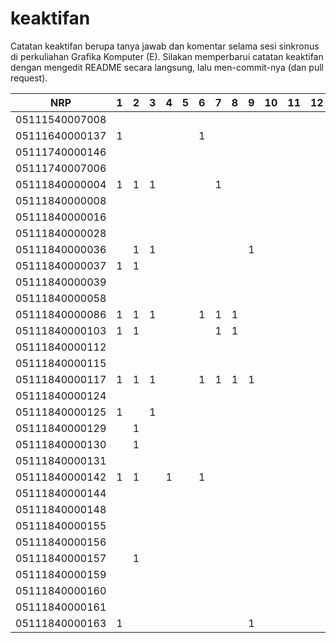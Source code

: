 # keaktifan
Catatan keaktifan berupa tanya jawab dan komentar selama sesi sinkronus di perkuliahan Grafika Komputer (E). Silakan memperbarui catatan keaktifan dengan mengedit README secara langsung, lalu men-commit-nya (dan pull request).

| NRP            | 1 | 2 | 3 | 4 | 5 | 6 | 7 | 8 | 9 | 10 | 11 | 12 | 13 | 14 | 15 | 16 |
|----------------|---|---|---|---|---|---|---|---|---|----|----|----|----|----|----|----|
| 05111540007008 |   |   |   |   |   |   |   |   |   |    |    |    |    |    |    |    |
| 05111640000137 | 1 |   |   |   |   | 1 |   |   |   |    |    |    |    |    |    |    |
| 05111740000146 |   |   |   |   |   |   |   |   |   |    |    |    |    |    |    |    |
| 05111740007006 |   |   |   |   |   |   |   |   |   |    |    |    |    |    |    |    |
| 05111840000004 | 1 | 1 | 1 |   |   |   | 1 |   |   |    |    |    |    |    |    |    |
| 05111840000008 |   |   |   |   |   |   |   |   |   |    |    |    |    |    |    |    |
| 05111840000016 |   |   |   |   |   |   |   |   |   |    |    |    |    |    |    |    |
| 05111840000028 |   |   |   |   |   |   |   |   |   |    |    |    |    |    |    |    |
| 05111840000036 |   | 1 | 1 |   |   |   |   |   | 1 |    |    |    |    |    |    |    |
| 05111840000037 | 1 | 1 |   |   |   |   |   |   |   |    |    |    |    |    |    |    |
| 05111840000039 |   |   |   |   |   |   |   |   |   |    |    |    |    |    |    |    |
| 05111840000058 |   |   |   |   |   |   |   |   |   |    |    |    |    |    |    |    |
| 05111840000086 | 1 | 1 | 1 |   |   | 1 | 1 | 1 |   |    |    |    |    |    |    |    |
| 05111840000103 | 1 | 1 |   |   |   |   | 1 | 1 |   |    |    |    |    |    |    |    |
| 05111840000112 |   |   |   |   |   |   |   |   |   |    |    |    |    |    |    |    |
| 05111840000115 |   |   |   |   |   |   |   |   |   |    |    |    |    |    |    |    |
| 05111840000117 | 1 | 1 | 1 |   |   | 1 | 1 | 1 | 1 |    |    |    |    |    |    |    |
| 05111840000124 |   |   |   |   |   |   |   |   |   |    |    |    |    |    |    |    |
| 05111840000125 | 1 |   | 1 |   |   |   |   |   |   |    |    |    |    |    |    |    |
| 05111840000129 |   | 1 |   |   |   |   |   |   |   |    |    |    |    |    |    |    |
| 05111840000130 |   | 1 |   |   |   |   |   |   |   |    |    |    |    |    |    |    |
| 05111840000131 |   |   |   |   |   |   |   |   |   |    |    |    |    |    |    |    |
| 05111840000142 | 1 | 1 |   | 1 |   | 1 |   |   |   |    |    |    |    |    |    |    |
| 05111840000144 |   |   |   |   |   |   |   |   |   |    |    |    |    |    |    |    |
| 05111840000148 |   |   |   |   |   |   |   |   |   |    |    |    |    |    |    |    |
| 05111840000155 |   |   |   |   |   |   |   |   |   |    |    |    |    |    |    |    |
| 05111840000156 |   |   |   |   |   |   |   |   |   |    |    |    |    |    |    |    |
| 05111840000157 |   | 1 |   |   |   |   |   |   |   |    |    |    |    |    |    |    |
| 05111840000159 |   |   |   |   |   |   |   |   |   |    |    |    |    |    |    |    |
| 05111840000160 |   |   |   |   |   |   |   |   |   |    |    |    |    |    |    |    |
| 05111840000161 |   |   |   |   |   |   |   |   |   |    |    |    |    |    |    |    |
| 05111840000163 | 1 |   |   |   |   |   |   |   | 1 |    |    |    |    |    |    |    |

